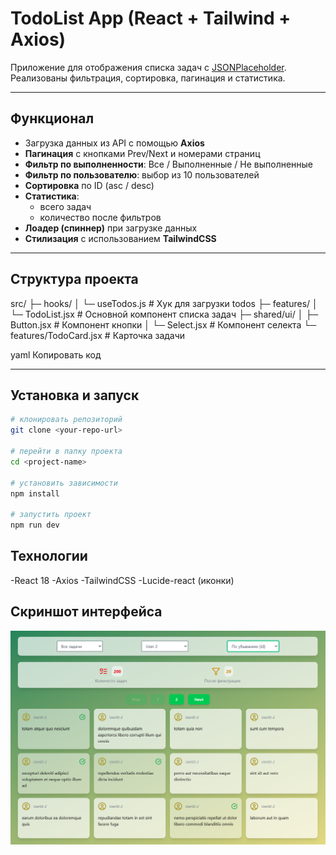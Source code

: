 # TodoList App (React + Tailwind + Axios)

Приложение для отображения списка задач с [JSONPlaceholder](https://jsonplaceholder.typicode.com/todos).  
Реализованы фильтрация, сортировка, пагинация и статистика.

---

##  Функционал
- Загрузка данных из API с помощью **Axios**
- **Пагинация** с кнопками Prev/Next и номерами страниц
- **Фильтр по выполненности**: Все / Выполненные / Не выполненные
- **Фильтр по пользователю**: выбор из 10 пользователей
- **Сортировка** по ID (asc / desc)
- **Статистика**:
  - всего задач
  - количество после фильтров
- **Лоадер (спиннер)** при загрузке данных
- **Стилизация** с использованием **TailwindCSS**

---

## Структура проекта

src/
├─ hooks/
│ └─ useTodos.js # Хук для загрузки todos
├─ features/
│ └─ TodoList.jsx # Основной компонент списка задач
├─ shared/ui/
│ ├─ Button.jsx # Компонент кнопки
│ └─ Select.jsx # Компонент селекта
└─ features/TodoCard.jsx # Карточка задачи

yaml
Копировать код

---

## Установка и запуск

```bash
# клонировать репозиторий
git clone <your-repo-url>

# перейти в папку проекта
cd <project-name>

# установить зависимости
npm install

# запустить проект
npm run dev
```

## Технологии
-React 18
-Axios
-TailwindCSS
-Lucide-react (иконки)

## Скриншот интерфейса
![screenshot](./public/screenshot.png)